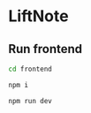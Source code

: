 # LiftNote

## Run frontend
``` bash
cd frontend
```

``` bash
npm i
```

``` bash
npm run dev
```


